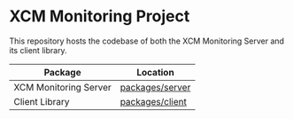 # XCM Monitoring Project

This repository hosts the codebase of both the XCM Monitoring Server and its client library.

| Package               | Location                                                                                 |
| --------------------- | ---------------------------------------------------------------------------------------- |
| XCM Monitoring Server | [packages/server](https://github.com/sodazone/xcm-monitoring/blob/main/packages/server/) |
| Client Library        | [packages/client](https://github.com/sodazone/xcm-monitoring/blob/main/packages/client/) |

